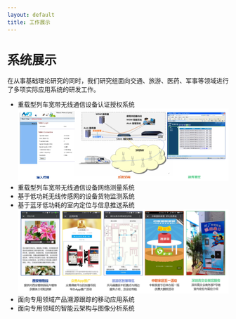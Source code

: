 ```yaml
---
layout: default
title: 工作展示
---
```


系统展示
=====================

在从事基础理论研究的同时，我们研究组面向交通、旅游、医药、军事等领域进行了多项实际应用系统的研发工作。

- 重载型列车宽带无线通信设备认证授权系统
![](aaa.jpg)
- 重载型列车宽带无线通信设备网络测量系统
- 基于低功耗无线传感网的设备货物监测系统
- 基于蓝牙低功耗的室内定位与信息推送系统
![](ble.jpg)
- 面向专用领域产品溯源跟踪的移动应用系统
- 面向专用领域的智能云架构与图像分析系统